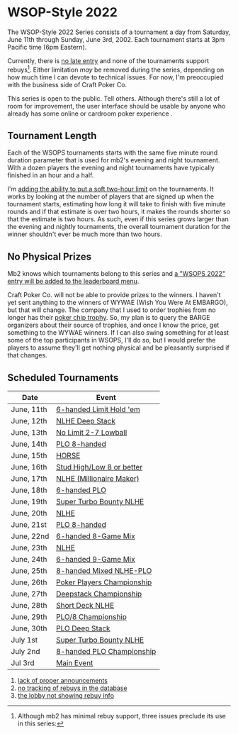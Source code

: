 # WSOP-Style 2022

The WSOP-Style 2022 Series consists of a tournament a day from
Saturday, June 11th through Sunday, June 3rd, 2002.  Each tournament starts
at 3pm Pacific time (6pm Eastern).

Currently, there is [no late
entry](https://github.com/ctm/mb2-doc/issues/183) and none of the
tournaments support rebuys[^1]. Either limitation _may_ be removed
during the series, depending on how much time I can devote to
technical issues.  For now, I'm preoccupied with the business side
of Craft Poker Co.

This series is open to the public.  Tell others.  Although there's
still a lot of room for improvement, the user interface should be
usable by anyone who already has some online or cardroom poker
experience .

## Tournament Length

Each of the WSOPS tournaments starts with the same five minute round
duration parameter that is used for mb2's evening and night
tournament.  With a dozen players the evening and night tournaments
have typically finished in an hour and a half.

I'm [adding the ability to put a soft two-hour
limit](https://github.com/ctm/mb2-doc/issues/969) on the tournaments.
It works by looking at the number of players that are signed up when
the tournament starts, estimating how long it will take to finish with
five minute rounds and if that estimate is over two hours, it makes
the rounds shorter so that the estimate is two hours.  As such, even
if this series grows larger than the evening and nightly tournaments,
the overall tournament duration for the winner shouldn't ever be much
more than two hours.

## No Physical Prizes

Mb2 knows which tournaments belong to this series and [a "WSOPS 2022"
entry will be added to the leaderboard
menu](https://github.com/ctm/mb2-doc/issues/973).

Craft Poker Co. will not be able to provide prizes to the winners. I
haven't yet sent anything to the winners of WYWAE (Wish You Were At
EMBARGO), but that will change. The company that I used to order
trophies from no longer has their [poker chip
trophy](https://www.trophies2go.com/crystal-chip-poker-award.html).
So, my plan is to query the BARGE organizers about their source of
trophies, and once I know the price, get something to the WYWAE
winners. If I can also swing something for at least some of the top
participants in WSOPS, I'll do so, but I would prefer the players to
assume they'll get nothing physical and be pleasantly surprised if
that changes.

## Scheduled Tournaments

|Date|Event|
|--|--|
|June, 11th|[6-handed Limit Hold 'em](https://www.wsop.com/pdfs/structuresheets/structure_4943_20323.pdf)|
|June, 12th|[NLHE Deep Stack](https://www.wsop.com/pdfs/structuresheets/structure_4943_20325.pdf)|
|June, 13th|[No Limit 2-7 Lowball](https://www.wsop.com/pdfs/structuresheets/structure_4943_20329.pdf)|
|June, 14th|[PLO 8-handed](https://www.wsop.com/pdfs/structuresheets/structure_4943_20330.pdf)|
|June, 15th|[HORSE](https://www.wsop.com/pdfs/structuresheets/structure_4943_20332.pdf)|
|June, 16th|[Stud High/Low 8 or better](https://www.wsop.com/pdfs/structuresheets/structure_4943_20336.pdf)|
|June, 17th|[NLHE (Millionaire Maker)](https://www.wsop.com/pdfs/structuresheets/structure_4943_20337.pdf)|
|June, 18th|[6-handed PLO](https://www.wsop.com/pdfs/structuresheets/structure_4943_20339.pdf)|
|June, 19th|[Super Turbo Bounty NLHE](https://www.wsop.com/pdfs/structuresheets/structure_4943_20341.pdf)|
|June, 20th|[NLHE](https://www.wsop.com/pdfs/structuresheets/structure_4943_20343.pdf)|
|June, 21st|[PLO 8-handed](https://www.wsop.com/pdfs/structuresheets/structure_4943_20345.pdf)|
|June, 22nd|[6-handed 8-Game Mix](https://www.wsop.com/pdfs/structuresheets/structure_4943_20348.pdf)|
|June, 23th|[NLHE](https://www.wsop.com/pdfs/structuresheets/structure_4943_20349.pdf)|
|June, 24th|[6-handed 9-Game Mix](https://www.wsop.com/pdfs/structuresheets/structure_4943_20352.pdf)|
|June, 25th|[8-handed Mixed NLHE-PLO](https://www.wsop.com/pdfs/structuresheets/structure_4943_20353.pdf)|
|June, 26th|[Poker Players Championship](https://www.wsop.com/pdfs/structuresheets/structure_4943_20356.pdf)|
|June, 27th|[Deepstack Championship](https://www.wsop.com/pdfs/structuresheets/structure_4943_20357.pdf)|
|June, 28th|[Short Deck NLHE](https://www.wsop.com/pdfs/structuresheets/structure_4943_20360.pdf)|
|June, 29th|[PLO/8 Championship](https://www.wsop.com/pdfs/structuresheets/structure_4943_20363.pdf)|
|June, 30th|[PLO Deep Stack](https://www.wsop.com/pdfs/structuresheets/structure_4943_20364.pdf)|
|July 1st|[Super Turbo Bounty NLHE](https://www.wsop.com/pdfs/structuresheets/structure_4943_20367.pdf)|
|July 2nd|[8-handed PLO Championship](https://www.wsop.com/pdfs/structuresheets/structure_4943_20369.pdf)|
|Jul 3rd|[Main Event](https://www.wsop.com/pdfs/structuresheets/structure_4943_20370.pdf)|

[^1]: Although mb2 has minimal rebuy support, three issues preclude its use in this series:
 1. [lack of proper announcements](https://github.com/ctm/mb2-doc/issues/703)
 2. [no tracking of rebuys in the database](https://github.com/ctm/mb2-doc/issues/662)
 3. [the lobby not showing rebuy info](https://github.com/ctm/mb2-doc/issues/203)
